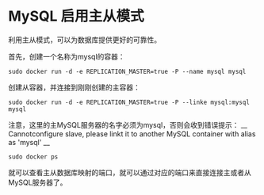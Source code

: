 # MySQL 启用主从模式

利用主从模式，可以为数据库提供更好的可靠性。  

首先，创建一个名称为mysql的容器：
```
sudo docker run -d -e REPLICATION_MASTER=true -P --name mysql mysql
```

创建从容器，并连接到刚刚创建的主容器：
```
sudo docker run -d -e REPLICATION_MASTER=true -P --linke mysql:mysql mysql
```

注意，这里的主MySQL服务器的名字必须为mysql，否则会收到错误提示： __ Cannotconfigure slave, please linkt it to another MySQL container with alias as 'mysql' __

```
sudo docker ps
```
就可以查看主从数据库映射的端口，就可以通过对应的端口来直接连接主或者从MySQL服务器了。